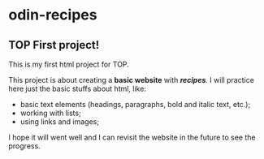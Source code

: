 # odin-recipes

<h2>TOP First project!</h2>

<p>This is my first html project for TOP.</p>

<p>This project is about creating a <strong>basic website</strong> with <strong><em>recipes</em></strong>. I will practice here just the basic stuffs about html, like:
<ul>
    <li> basic text elements (headings, paragraphs, bold and italic text, etc.);</li>
    <li> working with lists;</li>
    <li> using links and images;</li>
</ul></p>

<p>I hope it will went well and I can revisit the website in the future to see the progress.</p>